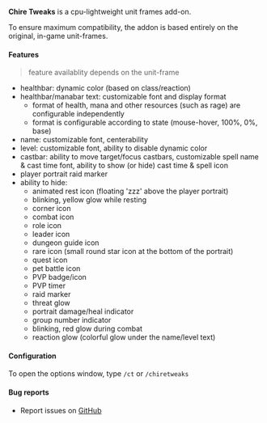 **Chire Tweaks** is a cpu-lightweight unit frames add-on.

To ensure maximum compatibility, the addon is based entirely on the original, in-game unit-frames.

#### Features

> feature availablity depends on the unit-frame

- healthbar: dynamic color (based on class/reaction)
- healthbar/manabar text: customizable font and display format
	- format of health, mana and other resources (such as rage) are configurable independently
	- format is configurable according to state (mouse-hover, 100%, 0%, base)
- name: customizable font, centerability
- level: customizable font, ability to disable dynamic color
- castbar: ability to move target/focus castbars, customizable spell name & cast time font, ability to show (or hide) cast time & spell icon
- player portrait raid marker
- ability to hide:
  - animated rest icon (floating 'zzz' above the player portrait)
  - blinking, yellow glow while resting
  - corner icon
  - combat icon
  - role icon
  - leader icon
  - dungeon guide icon
  - rare icon (small round star icon at the bottom of the portrait)
  - quest icon
  - pet battle icon
  - PVP badge/icon
  - PVP timer
  - raid marker
  - threat glow
  - portrait damage/heal indicator
  - group number indicator
  - blinking, red glow during combat
  - reaction glow (colorful glow under the name/level text)

#### Configuration

To open the options window, type `/ct` or `/chiretweaks`

#### Bug reports

* Report issues on [GitHub](https://github.com/bbeny123/ChireTweaks)
